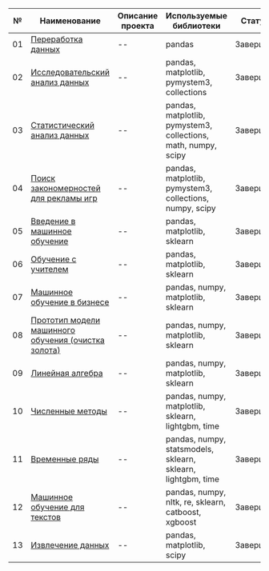 №|Наименование|Описание проекта|Используемые библиотеки|Статус|
--|--|--|--|--|
01|[Переработка данных](https://github.com/AnatolyRyabov/Yandex.Praktikum/blob/main/Data_preprocessing/Data_preprocessing.ipynb)|--|pandas|Завершен|
02|[Исследовательский анализ данных](https://github.com/AnatolyRyabov/Yandex.Praktikum/blob/main/Exploratory_data_analysis/Exploratory_data_analysis.ipynb)|--|pandas, matplotlib, pymystem3, collections|Завершен|
03|[Статистический анализ данных](https://github.com/AnatolyRyabov/Yandex.Praktikum/blob/main/Statistical_data_analysis/Statistical_data_analysis.ipynb)|--|pandas, matplotlib, pymystem3, collections, math, numpy, scipy|Завершен|
04|[Поиск закономерностей для рекламы игр](https://github.com/AnatolyRyabov/Yandex.Praktikum/blob/main/Critic_top_games_%20hypothesis/critic_top_games_%20hypothesis.ipynb)|--|pandas, matplotlib, pymystem3, collections, numpy, scipy|Завершен|
05|[Введение в машинное обучение](https://github.com/AnatolyRyabov/Yandex.Praktikum/blob/main/Introduction_to_machine_learning/Introduction_to_machine_learning.ipynb)|--|pandas, matplotlib, sklearn|Завершен|
06|[Обучение с учителем](https://github.com/AnatolyRyabov/Yandex.Praktikum/blob/main/Learning_with_a_teacher/Learning_with_a_teacher.ipynb)|--|pandas, matplotlib, sklearn|Завершен|
07|[Машинное обучение в бизнесе](https://github.com/AnatolyRyabov/Yandex.Praktikum/blob/main/Machine_learning_in_business/Machine_learning_in_business.ipynb)|--|pandas, numpy, matplotlib, sklearn|Завершен|
08|[Прототип модели машинного обучения (очистка золота)](https://github.com/AnatolyRyabov/Yandex.Praktikum/blob/main/Gold_learning_machine_model/Gold_learning_machine_model.ipynb)|--|pandas, numpy, matplotlib, sklearn|Завершен|
09|[Линейная алгебра](https://github.com/AnatolyRyabov/Yandex.Praktikum/blob/main/Linear_algebra/Linear_algebra.ipynb)|--|pandas, numpy, matplotlib, sklearn|Завершен|
10|[Численные методы](https://github.com/AnatolyRyabov/Yandex.Praktikum/blob/main/Numerical_methods/Numerical_methods.ipynb)|--|pandas, numpy, matplotlib, sklearn, lightgbm, time|Завершен|
11|[Временные ряды](https://github.com/AnatolyRyabov/Yandex.Praktikum/blob/main/Time_series/Time_series.ipynb)|--|pandas, numpy, statsmodels, sklearn, sklearn, lightgbm, time|Завершен|
12|[Машинное обучение для текстов](https://github.com/AnatolyRyabov/Yandex.Praktikum/blob/main/Machine_learning_for_texts/Machine_learning_for_texts.ipynb)|--|pandas, numpy, nltk, re, sklearn, catboost, xgboost|Завершен|
13|[Извлечение данных](https://github.com/AnatolyRyabov/Yandex.Praktikum/blob/main/Retrieving_data/Retrieving_data.ipynb)|--|pandas, matplotlib, scipy|Завершен|
